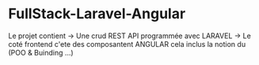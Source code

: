 # FullStack-Laravel-Angular
Le projet contient
-> Une crud REST API programmée avec LARAVEL
-> Le coté frontend c'ete des composantent ANGULAR cela inclus la notion du (POO & Buinding ...)

